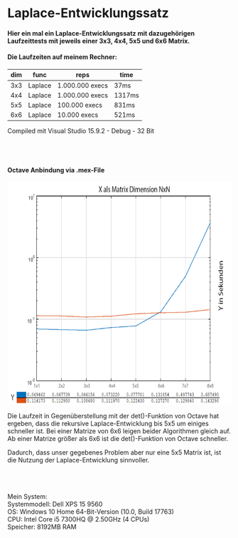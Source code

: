 # Laplace-Entwicklungssatz
#### Hier ein mal ein Laplace-Entwicklungssatz mit dazugehörigen Laufzeittests mit jeweils einer 3x3, 4x4, 5x5 und 6x6 Matrix.<p/>
#### Die Laufzeiten auf meinem Rechner:<br/>
  
| dim | func        | reps            | time    |
|-----|-------------|-----------------|---------|
| 3x3 |     Laplace | 1.000.000 execs |    37ms |
| 4x4 |     Laplace | 1.000.000 execs |  1317ms |
| 5x5 |     Laplace |   100.000 execs |   831ms |
| 6x6 |     Laplace |    10.000 execs |   521ms |

<p>

Compiled mit Visual Studio 15.9.2 - Debug - 32 Bit<br>
<br>
<br>
<br>
  
#### Octave Anbindung via .mex-File
<p>
 <img src="https://github.com/JoeKL/Laplace-Entwicklungssatz/blob/master/LaPlace%20Entwicklungssatz/mex/ggue.png" height="500"> 
<p>
Die Laufzeit in Gegenüberstellung mit der det()-Funktion von Octave hat ergeben, dass die rekursive Laplace-Entwicklung bis 5x5 um einiges schneller ist. Bei einer Matrize von 6x6 leigen beider Algorithmen gleich auf. Ab einer Matrize größer als 6x6 ist die det()-Funktion von Octave schneller.
<p>
Dadurch, dass unser gegebenes Problem aber nur eine 5x5 Matrix ist, ist die Nutzung der Laplace-Entwicklung sinnvoller.
<br>
<br>
<br>
<br>

Mein System:<br>
  Systemmodell: Dell XPS 15 9560<br>
  OS: Windows 10 Home 64-Bit-Version (10.0, Build 17763)<br>
  CPU: Intel Core i5 7300HQ @ 2.50GHz (4 CPUs)<br>
  Speicher: 8192MB RAM

